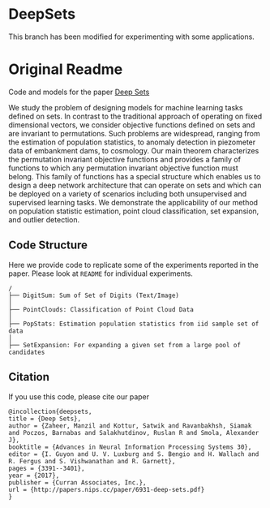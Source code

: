 # DeepSets

This branch has been modified for experimenting with some applications.

# Original Readme

Code and models for the paper [Deep Sets](https://papers.nips.cc/paper/6931-deep-sets)

We study the problem of designing models for machine learning tasks defined on sets. In contrast to the traditional approach of operating on fixed dimensional vectors, we consider objective functions defined on sets and are invariant to permutations. Such problems are widespread, ranging from the estimation of population statistics, to anomaly detection in piezometer data of embankment dams, to cosmology. Our main theorem characterizes the permutation invariant objective functions and provides a family of functions to which any permutation invariant objective function must belong. This family of functions has a special structure which enables us to design a deep network architecture that can operate on sets and which can be deployed on a variety of scenarios including both unsupervised and supervised learning tasks. We demonstrate the applicability of our method on population statistic estimation, point cloud classification, set expansion, and outlier detection.

## Code Structure

Here we provide code to replicate some of the experiments reported in the paper. Please look at `README` for individual experiments.

```
/
├── DigitSum: Sum of Set of Digits (Text/Image)
│   
├── PointClouds: Classification of Point Cloud Data
│   
├── PopStats: Estimation population statistics from iid sample set of data
│   
├── SetExpansion: For expanding a given set from a large pool of candidates
```

## Citation
If you use this code, please cite our paper
```
@incollection{deepsets,
title = {Deep Sets},
author = {Zaheer, Manzil and Kottur, Satwik and Ravanbakhsh, Siamak and Poczos, Barnabas and Salakhutdinov, Ruslan R and Smola, Alexander J},
booktitle = {Advances in Neural Information Processing Systems 30},
editor = {I. Guyon and U. V. Luxburg and S. Bengio and H. Wallach and R. Fergus and S. Vishwanathan and R. Garnett},
pages = {3391--3401},
year = {2017},
publisher = {Curran Associates, Inc.},
url = {http://papers.nips.cc/paper/6931-deep-sets.pdf}
}
```
